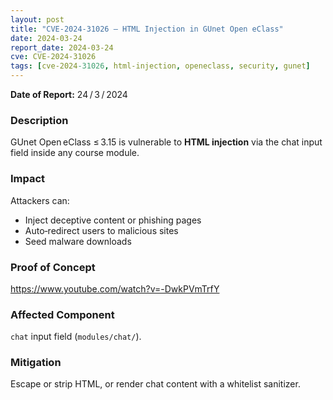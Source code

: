 ```yaml
---
layout: post
title: "CVE‑2024‑31026 – HTML Injection in GUnet Open eClass"
date: 2024-03-24 
report_date: 2024-03-24
cve: CVE-2024-31026
tags: [cve-2024-31026, html-injection, openeclass, security, gunet]
---
```


**Date of Report:** 24 / 3 / 2024  

### Description
GUnet Open eClass ≤ 3.15 is vulnerable to **HTML injection** via the chat input field inside any course module.

### Impact
Attackers can:
* Inject deceptive content or phishing pages  
* Auto‑redirect users to malicious sites  
* Seed malware downloads

### Proof of Concept
<https://www.youtube.com/watch?v=-DwkPVmTrfY>

### Affected Component
`chat` input field (`modules/chat/`).

### Mitigation
Escape or strip HTML, or render chat content with a whitelist sanitizer.
